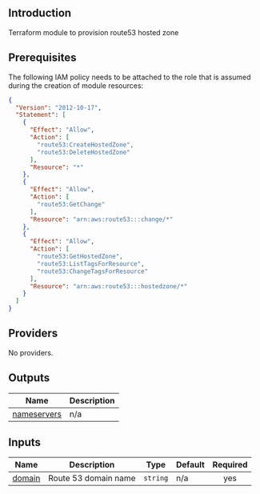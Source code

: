 ## Introduction
Terraform module to provision route53 hosted zone 

<!-- BEGIN_TF_DOCS -->


## Prerequisites

The following IAM policy needs to be attached to the role that is assumed during the creation of module resources:

```json
{
  "Version": "2012-10-17",
  "Statement": [
    {
      "Effect": "Allow",
      "Action": [
        "route53:CreateHostedZone",
        "route53:DeleteHostedZone"
      ],
      "Resource": "*"
    },
    {
      "Effect": "Allow",
      "Action": [
        "route53:GetChange"
      ],
      "Resource": "arn:aws:route53:::change/*"
    },
    {
      "Effect": "Allow",
      "Action": [
        "route53:GetHostedZone",
        "route53:ListTagsForResource",
        "route53:ChangeTagsForResource"
      ],
      "Resource": "arn:aws:route53:::hostedzone/*"
    }
  ]
}
```

## Providers

No providers.
## Outputs

| Name | Description |
|------|-------------|
| <a name="output_nameservers"></a> [nameservers](#output\_nameservers) | n/a |
## Inputs

| Name | Description | Type | Default | Required |
|------|-------------|------|---------|:--------:|
| <a name="input_domain"></a> [domain](#input\_domain) | Route 53 domain name | `string` | n/a | yes |


<!-- END_TF_DOCS -->
